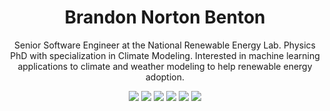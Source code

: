 <h1 align='center'>
  Brandon Norton Benton
</h1>

<p align='center'>
  Senior Software Engineer at the National Renewable Energy Lab. Physics PhD with specialization in Climate Modeling. Interested in machine learning applications to climate and weather modeling to help renewable energy adoption.
</p>

<p align='center'>
    <a href="https://bnb32.github.io/docs/cv.pdf"><img src="https://img.shields.io/badge/-Resume-purple?style=for-the-badge&logo=readme"></a>
    <a href="https://scholar.google.com/citations?user=7IWMLJoAAAAJ&hl=en&oi=ao"><img src="https://img.shields.io/badge/Google_Scholar-4285F4?style=for-the-badge&logo=google-scholar&logoColor=white"></a>
    <a href="https://www.linkedin.com/in/brandonnbenton/"><img src="https://img.shields.io/badge/LinkedIn-0077B5?style=for-the-badge&logo=linkedin&logoColor=white"></a>
    <a href="https://pypi.org/user/bnb32/"><img src="https://img.shields.io/badge/pypi-3775A9?style=for-the-badge&logo=pypi&logoColor=white"></a>
    <a href="https://bitbucket.org/bnb32/"><img src="https://img.shields.io/badge/Bitbucket-0747a6?style=for-the-badge&logo=bitbucket&logoColor=white"></a>
    <a href="https://kaggle.com/brandonbenton/"><img src="https://img.shields.io/badge/Kaggle-20BEFF?style=for-the-badge&logo=Kaggle&logoColor=white"></a>
</p>

<!--
<p align='center'>
  <a href="#"><img src="https://github-readme-stats.vercel.app/api?username=bnb32&show_icons=true&count_private=true&theme=dark" width="350"></a>
</p>
-->

<!--
**bnb32/bnb32** is a ✨ _special_ ✨ repository because its `README.md` (this file) appears on your GitHub profile.

Here are some ideas to get you started:

- 🔭 I’m currently working on ...
- 🌱 I’m currently learning ...
- 👯 I’m looking to collaborate on ...
- 🤔 I’m looking for help with ...
- 💬 Ask me about ...
- 📫 How to reach me: ...
- 😄 Pronouns: ...
- ⚡ Fun fact: ...
-->
